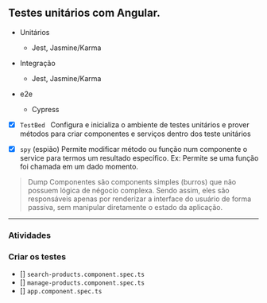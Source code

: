 ## Testes unitários com Angular.

- Unitários
  - Jest, Jasmine/Karma
- Integração
  - Jest, Jasmine/Karma
- e2e

  - Cypress

- [x] `TestBed `
      Configura e inicializa o ambiente de testes unitários e prover
      métodos para criar componentes e serviços dentro dos teste unitários

- [x] `spy` (espião) Permite modificar método ou função num componente o service para
      termos um resultado específico. Ex: Permite se uma função foi chamada em um dado momento.

> Dump Componentes são components simples (burros) que não possuem lógica de négocio complexa.
> Sendo assim, eles são responsáveis apenas por renderizar a interface do usuário de forma passiva, sem
> manipular diretamente o estado da aplicação.

---

### Atividades

### Criar os testes

- [] `search-products.component.spec.ts`
- [] `manage-products.component.spec.ts`
- [] `app.component.spec.ts`
